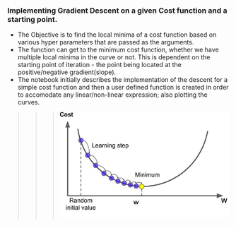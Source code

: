 ### Implementing Gradient Descent on a given Cost function and a starting point.

- The Objective is to find the local minima of a cost function based on various hyper parameters that are passed as the arguments.
- The function can get to the minimum cost function, whether we have multiple local minima in the curve or not. This is dependent on the starting point of iteration - the point being located at the positive/negative gradient(slope).
- The notebook initially describes the implementation of the descent for a simple cost function and then a user defined function is created in order to accomodate any linear/non-linear expression; also plotting the curves.

>>> ![GD_curve](GD_curve.jpeg)

